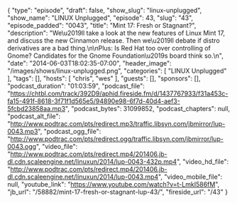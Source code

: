 {
  "type": "episode",
  "draft": false,
  "show_slug": "linux-unplugged",
  "show_name": "LINUX Unplugged",
  "episode": 43,
  "slug": "43",
  "episode_padded": "0043",
  "title": "Mint 17: Fresh or Stagnant?",
  "description": "We\u2019ll take a look at the new features of Linux Mint 17, and discuss the new Cinnamon release. Then we\u2019ll debate if distro derivatives are a bad thing.\n\nPlus: Is Red Hat too over controlling of Gnome? Candidates for the Gnome Foundation\u2019s board think so.\n",
  "date": "2014-06-03T18:02:35-07:00",
  "header_image": "/images/shows/linux-unplugged.png",
  "categories": [
    "LINUX Unplugged"
  ],
  "tags": [],
  "hosts": [
    "chris",
    "wes"
  ],
  "guests": [],
  "sponsors": [],
  "podcast_duration": "01:03:59",
  "podcast_file": "https://chtbl.com/track/392D9/aphid.fireside.fm/d/1437767933/f31a453c-fa15-491f-8618-3f71f1d565e5/94890e98-6f7d-40d4-aef3-5fcbd23858aa.mp3",
  "podcast_bytes": 31099852,
  "podcast_chapters": null,
  "podcast_alt_file": "http://www.podtrac.com/pts/redirect.mp3/traffic.libsyn.com/jbmirror/lup-0043.mp3",
  "podcast_ogg_file": "http://www.podtrac.com/pts/redirect.ogg/traffic.libsyn.com/jbmirror/lup-0043.ogg",
  "video_file": "http://www.podtrac.com/pts/redirect.mp4/201406.jb-dl.cdn.scaleengine.net/linuxun/2014/lup-0043-432p.mp4",
  "video_hd_file": "http://www.podtrac.com/pts/redirect.mp4/201406.jb-dl.cdn.scaleengine.net/linuxun/2014/lup-0043.mp4",
  "video_mobile_file": null,
  "youtube_link": "https://www.youtube.com/watch?v=t-LmkI586fM",
  "jb_url": "/58882/mint-17-fresh-or-stagnant-lup-43/",
  "fireside_url": "/43"
}

